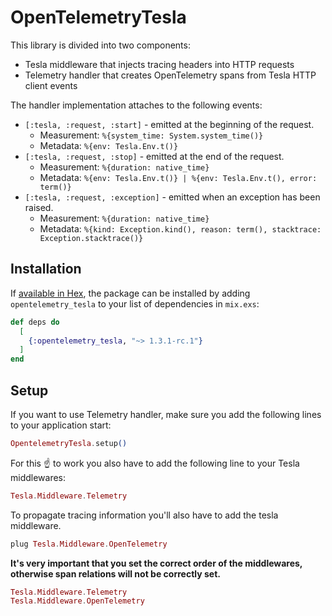 # OpenTelemetryTesla

This library is divided into two components:

- Tesla middleware that injects tracing headers into HTTP requests
- Telemetry handler that creates OpenTelemetry spans from Tesla HTTP client events

The handler implementation attaches to the following events:

- `[:tesla, :request, :start]` - emitted at the beginning of the request.
  * Measurement: `%{system_time: System.system_time()}`
  * Metadata: `%{env: Tesla.Env.t()}`
- `[:tesla, :request, :stop]` - emitted at the end of the request.
  * Measurement: `%{duration: native_time}`
  * Metadata: `%{env: Tesla.Env.t()} | %{env: Tesla.Env.t(), error: term()}`
- `[:tesla, :request, :exception]` - emitted when an exception has been raised.
  * Measurement: `%{duration: native_time}`
  * Metadata: `%{kind: Exception.kind(), reason: term(), stacktrace: Exception.stacktrace()}`

## Installation

If [available in Hex](https://hex.pm/docs/publish), the package can be installed
by adding `opentelemetry_tesla` to your list of dependencies in `mix.exs`:

```elixir
def deps do
  [
    {:opentelemetry_tesla, "~> 1.3.1-rc.1"}
  ]
end
```

## Setup

If you want to use Telemetry handler, make sure you add the following lines to your application start:

```elixir
OpentelemetryTesla.setup()
```

For this ☝️ to work you also have to add the following line to your Tesla middlewares:

```elixir
Tesla.Middleware.Telemetry
```

To propagate tracing information you'll also have to add the tesla middleware.

```elixir
plug Tesla.Middleware.OpenTelemetry
```

**It's very important that you set the correct order of the middlewares, otherwise span relations will not be correctly set.**

```elixir
Tesla.Middleware.Telemetry
Tesla.Middleware.OpenTelemetry
```
